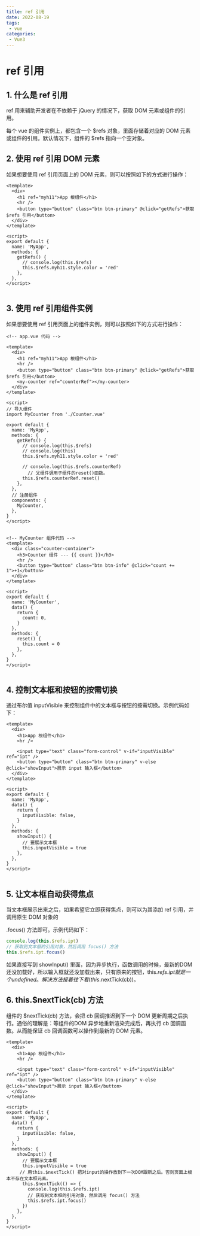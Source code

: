 ```yaml
---
title: ref 引用
date: 2022-08-19
tags:
 - vue
categories:
 - Vue3
---
```


# ref 引用

## 1. 什么是 ref 引用

ref 用来辅助开发者在不依赖于 jQuery 的情况下，获取 DOM 元素或组件的引用。

每个 vue 的组件实例上，都包含一个 $refs 对象，里面存储着对应的 DOM 元素或组件的引用。默认情况下，组件的 $refs 指向一个空对象。



## 2. 使用 ref 引用 DOM 元素

如果想要使用 ref 引用页面上的 DOM 元素，则可以按照如下的方式进行操作：

```vue
<template>
  <div>
    <h1 ref="myh11">App 根组件</h1>
    <hr />
    <button type="button" class="btn btn-primary" @click="getRefs">获取 $refs 引用</button>
  </div>
</template>

<script>
export default {
  name: 'MyApp',
  methods: {
    getRefs() {
      // console.log(this.$refs)
      this.$refs.myh11.style.color = 'red'
    },
  },
</script>


```

## 3. 使用 ref 引用组件实例

如果想要使用 ref 引用页面上的组件实例，则可以按照如下的方式进行操作：

```vue
<!-- app.vue 代码 -->

<template>
  <div>
    <h1 ref="myh11">App 根组件</h1>
    <hr />
    <button type="button" class="btn btn-primary" @click="getRefs">获取 $refs 引用</button>
    <my-counter ref="counterRef"></my-counter>
  </div>
</template>

<script>
// 导入组件
import MyCounter from './Counter.vue'

export default {
  name: 'MyApp',
  methods: {
    getRefs() {
      // console.log(this.$refs)
      // console.log(this)
      this.$refs.myh11.style.color = 'red'

      // console.log(this.$refs.counterRef)
        // 父组件调用子组件的reset()函数。
      this.$refs.counterRef.reset()
    },
  },
  // 注册组件
  components: {
    MyCounter,
  },
}
</script>


<!-- MyCounter 组件代码 -->
<template>
  <div class="counter-container">
    <h3>Counter 组件 --- {{ count }}</h3>
    <hr />
    <button type="button" class="btn btn-info" @click="count += 1">+1</button>
  </div>
</template>

<script>
export default {
  name: 'MyCounter',
  data() {
    return {
      count: 0,
    }
  },
  methods: {
    reset() {
      this.count = 0
    },
  },
}
</script>


```

## 4. 控制文本框和按钮的按需切换

通过布尔值 inputVisible 来控制组件中的文本框与按钮的按需切换。示例代码如下：

```vue
<template>
  <div>
    <h1>App 根组件</h1>
    <hr />

    <input type="text" class="form-control" v-if="inputVisible" ref="ipt" />
    <button type="button" class="btn btn-primary" v-else @click="showInput">展示 input 输入框</button>
  </div>
</template>

<script>
export default {
  name: 'MyApp',
  data() {
    return {
      inputVisible: false,
    }
  },
  methods: {
    showInput() {
      // 要展示文本框
      this.inputVisible = true
    },
  },
}
</script>


```

## 5. 让文本框自动获得焦点

当文本框展示出来之后，如果希望它立即获得焦点，则可以为其添加 ref 引用，并调用原生 DOM 对象的

.focus() 方法即可。示例代码如下：

```js
console.log(this.$refs.ipt)
// 获取到文本框的引用对象，然后调用 focus() 方法
this.$refs.ipt.focus()
```

如果直接写到 showInput() 里面，因为异步执行，函数调用的时候，最新的DOM还没加载好，所以输入框就还没加载出来，只有原来的按钮，this.$refs.ipt 就是一个 undefined 。解决方法接着往下看(this.$nextTick(cb))。



## 6. this.$nextTick(cb) 方法

组件的 $nextTick(cb) 方法，会把 cb 回调推迟到下一个 DOM 更新周期之后执行。通俗的理解是：等组件的DOM 异步地重新渲染完成后，再执行 cb 回调函数。从而能保证 cb 回调函数可以操作到最新的 DOM 元素。

```vue
<template>
  <div>
    <h1>App 根组件</h1>
    <hr />

    <input type="text" class="form-control" v-if="inputVisible" ref="ipt" />
    <button type="button" class="btn btn-primary" v-else @click="showInput">展示 input 输入框</button>
  </div>
</template>

<script>
export default {
  name: 'MyApp',
  data() {
    return {
      inputVisible: false,
    }
  },
  methods: {
    showInput() {
      // 要展示文本框
      this.inputVisible = true
     // 用this.$nextTick() 把对input的操作放到下一次DOM跟新之后。否则页面上根本不存在文本框元素。
      this.$nextTick(() => {
        console.log(this.$refs.ipt)
        // 获取到文本框的引用对象，然后调用 focus() 方法
        this.$refs.ipt.focus()
      })
    },
  },
}
</script>

```